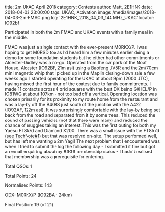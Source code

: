 title: 2m UKAC April 2018
category: Contests
author: Matt, 2E1HNK
date: 2018-04-03 23:00:00
tags: UKAC, Activation
image: /media/images/2018-04-03-2m-FMAC.png
log: '2E1HNK_2018_04_03_144 MHz_UKAC'
locator: IO92bf


Participated in both the 2m FMAC and UKAC events with a family meal
in the middle.

FMAC was just a single contact with the ever-present
M0RKX/P. I was hoping to get M0RSD too as I’d heard him a few
minutes earlier doing a demo for some foundation students but he
either had other commitments or Alcester-Dudley was a no-go.
Operated from the car park of the Moat House, Alcester (IO92BF, 21m
asl) using a Baofeng UV5R and the 2m/70cm mini magnetic whip that I
picked up in the Maplin closing-down sale a few weeks ago. I
started operating for the UKAC at about 9pm (2000 UTC), having
missed the first hour of the contest due to family commitments. I
made 11 contacts across 4 grid squares with the best DX being
G0HEL/P in IO81WG at about 107km - not too bad off a vertical.
Operating location was chosen primarily for its proximity to my
route home from the restaurant and was a lay-by off the B4088 just
south of the junction with the A422 (IO92AF, 122m asl). It was
surprisingly comfortable with the lay-by being set back from the
road and separated from it by some trees. This reduced the sound of
passing vehicles (not that there were many) and reduced the chance
of muggles taking an interest. This was the first outing for both
my Yaesu FT857d and Diamond X200. There was a small issue with the
FT857d ([see TechNote#1][TechNote1]) but
that was resolved on-site. The setup performed well, but has left
me wanting a 2m Yagi! The next problem that I encountered was when
I tried to submit the log the following day - I submitted it fine
but got an email enquiring about my RSGB membership status - I
hadn't realised that membership was a prerequisite for entering.

Total QSOs: 1

Total Points: 24

Normalised Points: 143

ODX: M0RKX/P (IO92BA - 24km)

Final Position: 19 (of 21)

[TechNote1]: /blog/TechNote/1.html
